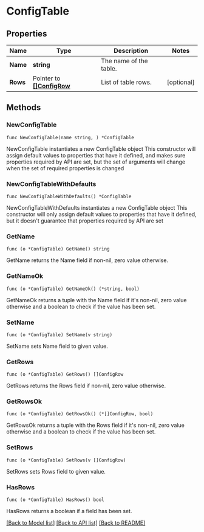 # ConfigTable

## Properties

Name | Type | Description | Notes
------------ | ------------- | ------------- | -------------
**Name** | **string** | The name of the table. | 
**Rows** | Pointer to [**[]ConfigRow**](ConfigRow.md) | List of table rows. | [optional] 

## Methods

### NewConfigTable

`func NewConfigTable(name string, ) *ConfigTable`

NewConfigTable instantiates a new ConfigTable object
This constructor will assign default values to properties that have it defined,
and makes sure properties required by API are set, but the set of arguments
will change when the set of required properties is changed

### NewConfigTableWithDefaults

`func NewConfigTableWithDefaults() *ConfigTable`

NewConfigTableWithDefaults instantiates a new ConfigTable object
This constructor will only assign default values to properties that have it defined,
but it doesn't guarantee that properties required by API are set

### GetName

`func (o *ConfigTable) GetName() string`

GetName returns the Name field if non-nil, zero value otherwise.

### GetNameOk

`func (o *ConfigTable) GetNameOk() (*string, bool)`

GetNameOk returns a tuple with the Name field if it's non-nil, zero value otherwise
and a boolean to check if the value has been set.

### SetName

`func (o *ConfigTable) SetName(v string)`

SetName sets Name field to given value.


### GetRows

`func (o *ConfigTable) GetRows() []ConfigRow`

GetRows returns the Rows field if non-nil, zero value otherwise.

### GetRowsOk

`func (o *ConfigTable) GetRowsOk() (*[]ConfigRow, bool)`

GetRowsOk returns a tuple with the Rows field if it's non-nil, zero value otherwise
and a boolean to check if the value has been set.

### SetRows

`func (o *ConfigTable) SetRows(v []ConfigRow)`

SetRows sets Rows field to given value.

### HasRows

`func (o *ConfigTable) HasRows() bool`

HasRows returns a boolean if a field has been set.


[[Back to Model list]](../README.md#documentation-for-models) [[Back to API list]](../README.md#documentation-for-api-endpoints) [[Back to README]](../README.md)


